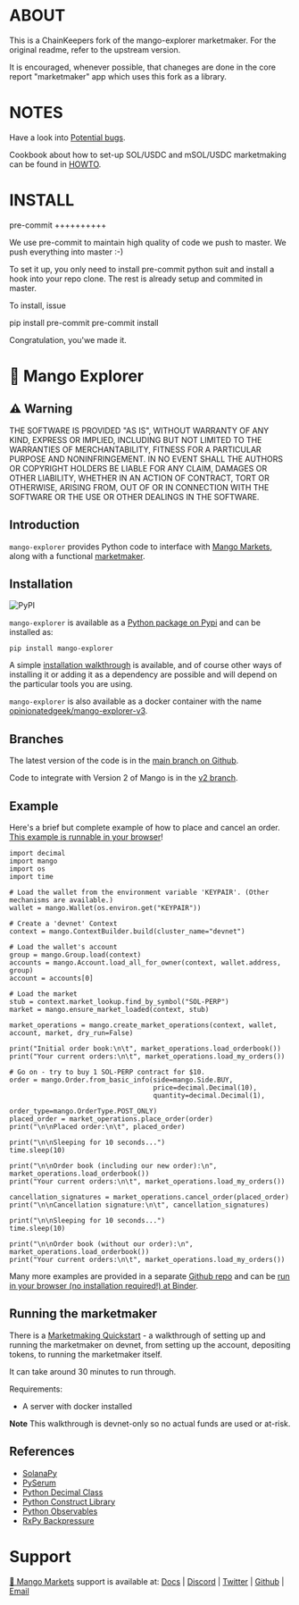 ABOUT
=====

This is a ChainKeepers fork of the mango-explorer marketmaker.  For the original
readme, refer to the upstream version.

It is encouraged, whenever possible, that chaneges are done in
the core report "marketmaker" app which uses this fork as a library.

NOTES
=====

Have a look into  [Potential bugs](docs/PotentialBugs.md).

Cookbook about how to set-up SOL/USDC and mSOL/USDC marketmaking can be found in [HOWTO](HOWTO.rst).

INSTALL
=======

pre-commit
++++++++++

We use pre-commit to maintain high quality of code we push to master.  We push
everything into master :-)

To set it up, you only need to install pre-commit python suit and install a hook
into your repo clone.  The rest is already setup and commited in master.

To install, issue

  pip install pre-commit
  pre-commit install

Congratulation, you'we made it.



# 🥭 Mango Explorer

## ⚠ Warning

THE SOFTWARE IS PROVIDED "AS IS", WITHOUT WARRANTY OF ANY KIND, EXPRESS OR IMPLIED, INCLUDING BUT NOT LIMITED TO THE WARRANTIES OF MERCHANTABILITY, FITNESS FOR A PARTICULAR PURPOSE AND NONINFRINGEMENT. IN NO EVENT SHALL THE AUTHORS OR COPYRIGHT HOLDERS BE LIABLE FOR ANY CLAIM, DAMAGES OR OTHER LIABILITY, WHETHER IN AN ACTION OF CONTRACT, TORT OR OTHERWISE, ARISING FROM, OUT OF OR IN CONNECTION WITH THE SOFTWARE OR THE USE OR OTHER DEALINGS IN THE SOFTWARE.


## Introduction

`mango-explorer` provides Python code to interface with [Mango Markets](https://mango.markets), along with a functional [marketmaker](docs/MarketmakingQuickstart.md).


## Installation

![PyPI](https://img.shields.io/pypi/v/mango-explorer)

`mango-explorer` is available as a [Python package on Pypi](https://pypi.org/project/mango-explorer) and can be installed as:

```
pip install mango-explorer
```

A simple [installation walkthrough](docs/Installation.md) is available, and of course other ways of installing it or adding it as a dependency are possible and will depend on the particular tools you are using.

`mango-explorer` is also available as a docker container with the name [opinionatedgeek/mango-explorer-v3](https://hub.docker.com/repository/docker/opinionatedgeek/mango-explorer-v3/).


## Branches

The latest version of the code is in the [main branch on Github](https://github.com/blockworks-foundation/mango-explorer).

Code to integrate with Version 2 of Mango is in the [v2 branch](https://github.com/blockworks-foundation/mango-explorer/tree/v2).


## Example

Here's a brief but complete example of how to place and cancel an order. [This example is runnable in your browser](https://mybinder.org/v2/gh/blockworks-foundation/mango-explorer-examples/HEAD?labpath=PlaceAndCancelOrders.ipynb)!

```
import decimal
import mango
import os
import time

# Load the wallet from the environment variable 'KEYPAIR'. (Other mechanisms are available.)
wallet = mango.Wallet(os.environ.get("KEYPAIR"))

# Create a 'devnet' Context
context = mango.ContextBuilder.build(cluster_name="devnet")

# Load the wallet's account
group = mango.Group.load(context)
accounts = mango.Account.load_all_for_owner(context, wallet.address, group)
account = accounts[0]

# Load the market
stub = context.market_lookup.find_by_symbol("SOL-PERP")
market = mango.ensure_market_loaded(context, stub)

market_operations = mango.create_market_operations(context, wallet, account, market, dry_run=False)

print("Initial order book:\n\t", market_operations.load_orderbook())
print("Your current orders:\n\t", market_operations.load_my_orders())

# Go on - try to buy 1 SOL-PERP contract for $10.
order = mango.Order.from_basic_info(side=mango.Side.BUY,
                                    price=decimal.Decimal(10),
                                    quantity=decimal.Decimal(1),
                                    order_type=mango.OrderType.POST_ONLY)
placed_order = market_operations.place_order(order)
print("\n\nPlaced order:\n\t", placed_order)

print("\n\nSleeping for 10 seconds...")
time.sleep(10)

print("\n\nOrder book (including our new order):\n", market_operations.load_orderbook())
print("Your current orders:\n\t", market_operations.load_my_orders())

cancellation_signatures = market_operations.cancel_order(placed_order)
print("\n\nCancellation signature:\n\t", cancellation_signatures)

print("\n\nSleeping for 10 seconds...")
time.sleep(10)

print("\n\nOrder book (without our order):\n", market_operations.load_orderbook())
print("Your current orders:\n\t", market_operations.load_my_orders())

```

Many more examples are provided in a separate [Github repo](https://github.com/blockworks-foundation/mango-explorer-examples) and can be [run in your browser (no installation required!) at Binder](https://mybinder.org/v2/gh/blockworks-foundation/mango-explorer-examples/HEAD).


## Running the marketmaker

There is a [Marketmaking Quickstart](docs/MarketmakingQuickstart.md) - a walkthrough of setting up and running the marketmaker on devnet, from setting up the account, depositing tokens, to running the marketmaker itself.

It can take around 30 minutes to run through.

Requirements:
* A server with docker installed

**Note** This walkthrough is devnet-only so no actual funds are used or at-risk.

## References

* [SolanaPy](https://github.com/michaelhly/solana-py/)
* [PySerum](https://github.com/serum-community/pyserum/)
* [Python Decimal Class](https://docs.python.org/3/library/decimal.html)
* [Python Construct Library](https://construct.readthedocs.io/en/latest/)
* [Python Observables](https://rxpy.readthedocs.io/en/latest/)
* [RxPy Backpressure](https://github.com/daliclass/rxpy-backpressure)


# Support

[🥭 Mango Markets](https://mango.markets/) support is available at: [Docs](https://docs.mango.markets/) | [Discord](https://discord.gg/67jySBhxrg) | [Twitter](https://twitter.com/mangomarkets) | [Github](https://github.com/blockworks-foundation) | [Email](mailto:hello@blockworks.foundation)
